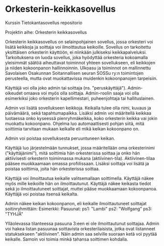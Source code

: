 # Orkesterin-keikkasovellus
Kurssin Tietokantasovellus repositorio 

Projektin aihe: Orkesterin keikkasovellus

Orkesterin keikkasovellus on selainpohjainen sovellus, jossa orkesteri voi lisätä keikkoja ja soittaja voi ilmoittautua keikoille. Sovellus on tarkoitettu yksittäisen orkesterin käyttöön, ei niinkään julkiseksi keikkapalveluksi. Tarkoituksena on luoda sovellus, joka hyödyttää orkesteria kokoamalla yleisimmät säätöä aiheuttavat toiminnot yhteen sovellukseen, eli keikkojen ja niiden kokoonpanon hallinnoinnin. Ulkoasu ja toiminnot on mallinnettu Savolaisen Osakunnan Soitannallisen seuran SOSSu ry:n toimintojen perusteella, mutta ovat muokattavissa muidenkin kokoonpanojen tarpeisiin.

Käyttäjä voi olla joko admin tai soittaja (ns. "peruskäyttäjä"). Admin-oikeudet omaava voi myös olla soittaja. Admin-roolin saaja voi olla esimerkiksi joko orkesterin kapellimestari, puheenjohtaja tai hallituslainen.

Admin voi lisätä sovellukseen keikkoja. Keikalla tulee olla nimi, kuvaus ja päivämäärä, sekä tapahtumapaikka. Lisäksi admin voi määritellä keikkaa luotaessa onko kyseessä pienryhmäkeikka, koko orkesterin keikka vai jokin muokattu kokoonpano. Ohjelma luo automaattisesti pohjan siitä, mitä soittimia tarvitaan mukaan keikalle eli mikä keikan kokoonpano on. 

Admin voi poistaa sovelluksesta peruuntuneen keikan. 

Käyttäjä luo järjestelmään tunnukset, jossa määritellään oma orkesterinimi ("käyttäjänimi"), mitä soittimia hän orkesterissa soittaa ja onko hän aktiivisesti orkesterin toiminnassa mukana (aktiivinen-tila). Aktiivinen-tilaa pääsee muokkaamaan omassa profiilissaan. Lisäksi soittaja voi lisätä ja poistaa soittimia, joita hän orkesterissa soittaa. 

Käyttäjä voi ilmoittautua keikalle valitsemallaan soittimella. Käyttäjä näkee myös mille keikoille hän on ilmoittautunut. Käyttäjä näkee keikasta tiedot sekä jo ilmoittautuneet soittajat, muttei pääse muokkaamaan kokoonpanoa. Käyttäjä voi poistaa itsensä keikalta. 


Admin näkee keikan kokoonpanon, eli keikalle ilmoittautuneet soittajat soitinryhmittäin: 
  Esimerkki:
    Pasuunat: ps1: "Lambi"
              ps2: "Wolfgang"
              ps3: "TYHJÄ"
              
Ylläolevassa tilanteessa pasuuna 3:een ei ole ilmoittautunut soittajaa. Admin voi hakea listan pasuunaa soittavista orkesterilaisista, jotka ovat listanneet statuksekseen "aktiivinen". Näin admin saa selville suoraan ketä voi pyytää keikalle. Samoin voi toimia minkä tahansa soittimen kohdalla.
